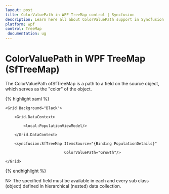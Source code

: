 ```yaml
---
layout: post
title: ColorValuePath in WPF TreeMap control | Syncfusion
description: Learn here all about ColorValuePath support in Syncfusion WPF TreeMap (SfTreeMap) control, its elements and more.
platform: wpf
control: TreeMap
 documentation: ug
---
```


# ColorValuePath in WPF TreeMap (SfTreeMap)

The ColorValuePath ofSfTreeMap is a path to a field on the source object, which serves as the "color" of the object. 

{% highlight xaml %}




    <Grid Background="Black">

        <Grid.DataContext>

            <local:PopulationViewModel/>

        </Grid.DataContext>

        <syncfusion:SfTreeMap ItemsSource="{Binding PopulationDetails}" 

                              ColorValuePath="Growth"/>

    </Grid> 

{% endhighlight %}



N> The specified field must be available in each and every sub class (object) defined in hierarchical (nested) data collection.



